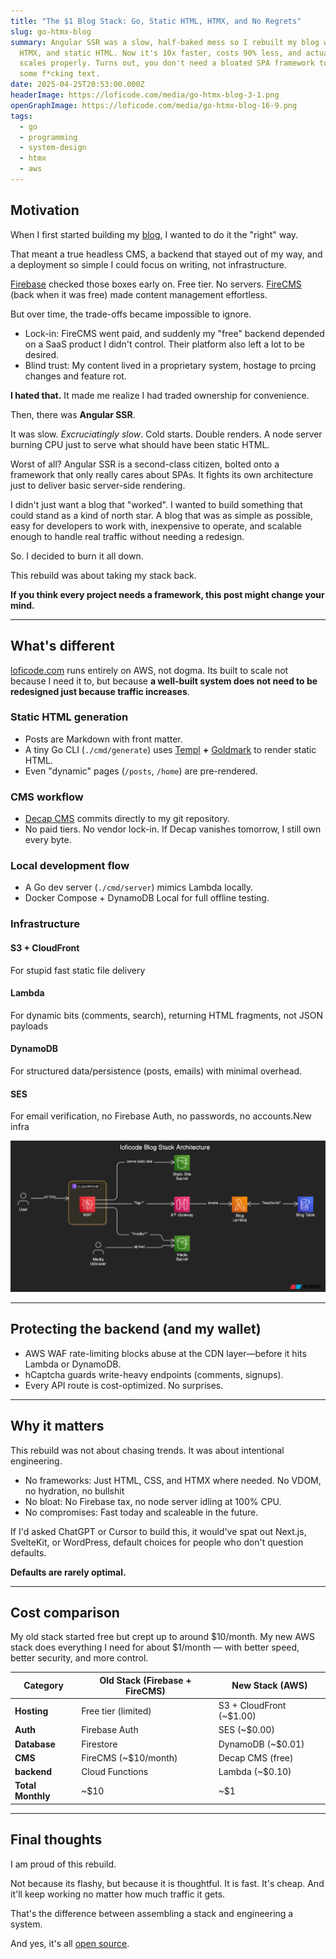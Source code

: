 ```yaml
---
title: "The $1 Blog Stack: Go, Static HTML, HTMX, and No Regrets"
slug: go-htmx-blog
summary: Angular SSR was a slow, half-baked mess so I rebuilt my blog with Go,
  HTMX, and static HTML. Now it's 10x faster, costs 90% less, and actually
  scales properly. Turns out, you don't need a bloated SPA framework to render
  some f*cking text.
date: 2025-04-25T20:53:00.000Z
headerImage: https://loficode.com/media/go-htmx-blog-3-1.png
openGraphImage: https://loficode.com/media/go-htmx-blog-16-9.png
tags:
  - go
  - programming
  - system-design
  - htmx
  - aws
---
```

## Motivation

When I first started building my [blog](https://loficode.com), I wanted to do it the "right" way.

That meant a true headless CMS, a backend that stayed out of my way, and a deployment so simple I could focus on writing, not infrastructure.

[Firebase](https://firebase.google.com/) checked those boxes early on. Free tier. No servers. [FireCMS](https://firecms.co/) (back when it was free) made content management effortless.

But over time, the trade-offs became impossible to ignore.

* Lock-in: FireCMS went paid, and suddenly my "free" backend depended on a SaaS product I didn't control. Their platform also left a lot to be desired.
* Blind trust: My content lived in a proprietary system, hostage to prcing changes and feature rot.

**I hated that.** It made me realize I had traded ownership for convenience.

Then, there was **Angular SSR**.

It was slow. *Excruciatingly slow*. Cold starts. Double renders. A node server burning CPU just to serve what should have been static HTML. 

Worst of all? Angular SSR is a second-class citizen, bolted onto a framework that only really cares about SPAs. It fights its own architecture just to deliver basic server-side rendering. 

I didn't just want a blog that "worked". I wanted to build something that could stand as a kind of north star. A blog that was as simple as possible, easy for developers to work with, inexpensive to operate, and scalable enough to handle real traffic without needing a redesign.

So. I decided to burn it all down.

This rebuild was about taking my stack back.

**If you think every project needs a framework, this post might change your mind.**

- - -

## What's different

[loficode.com](https://loficode.com) runs entirely on AWS, not dogma. Its built to scale not because I need it to, but because **a well-built system does not need to be redesigned just because traffic increases**. 

### Static HTML generation

* Posts are Markdown with front matter.
* A tiny Go CLI (`./cmd/generate`) uses [Templ](https://templ.guide/) **+** [Goldmark](https://github.com/yuin/goldmark) to render static HTML.
* Even "dynamic" pages (`/posts`, `/home`) are pre-rendered.

### CMS workflow

* [Decap CMS](https://decapcms.org/) commits directly to my git repository.
* No paid tiers. No vendor lock-in. If Decap vanishes tomorrow, I still own every byte.

### Local development flow

* A Go dev server (`./cmd/server`) mimics Lambda locally.
* Docker Compose + DynamoDB Local for full offline testing.

### Infrastructure

#### S3 + CloudFront

For stupid fast static file delivery

#### Lambda

For dynamic bits (comments, search), returning HTML fragments, not JSON payloads

#### DynamoDB

For structured data/persistence (posts, emails) with minimal overhead.

#### SES

For email verification, no Firebase Auth, no passwords, no accounts.New infra

![infrastructure diagram](https://github.com/codypotter/lofi-code/blob/main/infra.png?raw=true "Infrastructure diagram")

- - -

## Protecting the backend (and my wallet)

* AWS WAF rate-limiting blocks abuse at the CDN layer—before it hits Lambda or DynamoDB.
* hCaptcha guards write-heavy endpoints (comments, signups).
* Every API route is cost-optimized. No surprises.

- - -

## Why it matters

This rebuild was not about chasing trends. It was about intentional engineering.

* No frameworks: Just HTML, CSS, and HTMX where needed. No VDOM, no hydration, no bullshit
* No bloat: No Firebase tax, no node server idling at 100% CPU.
* No compromises: Fast today and scaleable in the future.

If I'd asked ChatGPT or Cursor to build this, it would've spat out Next.js, SvelteKit, or WordPress, default choices for people who don't question defaults. 

**Defaults are rarely optimal.**

- - -

## Cost comparison

My old stack started free but crept up to around $10/month.
My new AWS stack does everything I need for about $1/month — with better speed, better security, and more control.

| Category         | Old Stack (Firebase + FireCMS)             | New Stack (AWS)                    |
| ---------------- | ------------------------------------------ | ---------------------------------- |
| **Hosting**      | Free tier (limited)             | S3 + CloudFront (~$1.00)           |
| **Auth**         | Firebase Auth                  | SES (~$0.00)    |
| **Database**     | Firestore             | DynamoDB (~$0.01)                  |
| **CMS**          | FireCMS (~$10/month) | Decap CMS (free)       |
| **backend**      | Cloud Functions    | Lambda (~$0.10)      |
| **Total Monthly** | ~$10      | ~$1       |

- - -

## Final thoughts

I am proud of this rebuild.

Not because its flashy, but because it is thoughtful. It is fast. It's cheap. And it'll keep working no matter how much traffic it gets.

That's the difference between assembling a stack and engineering a system.


And yes, it's all [open source](https://github.com/codypotter/lofi-code).
